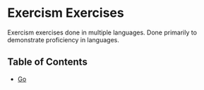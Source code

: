 # Exercism Exercises

Exercism exercises done in multiple languages. Done primarily to demonstrate proficiency in languages.

## Table of Contents

- [Go](\go)
